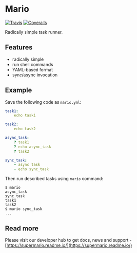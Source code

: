 # Mario

[![Travis](https://img.shields.io/travis/inventive-ninja/mario-py.svg)](https://travis-ci.org/inventive-ninja/mario-py)
[![Coveralls](http://img.shields.io/coveralls/inventive-ninja/mario-py.svg?branch=master)](https://coveralls.io/r/inventive-ninja/mario-py?branch=master)

Radically simple task runner.

## Features

- radically simple
- run shell commands
- YAML-based format
- sync/async invocation

## Example

Save the following code as `mario.yml`:


```yaml
task1:
    echo task1

task2:
    echo task2

async_task:
    ? task1
    ? echo async_task
    ? task2

sync_task:
    - async task
    - echo sync_task
```

Then run described tasks using `mario` command:

```
$ mario
async_task
sync_task
task1
task2
$ mario sync_task
...
```

## Read more

Please visit our developer hub to get docs, news and support - [https://supermario.readme.io/](https://supermario.readme.io/)
